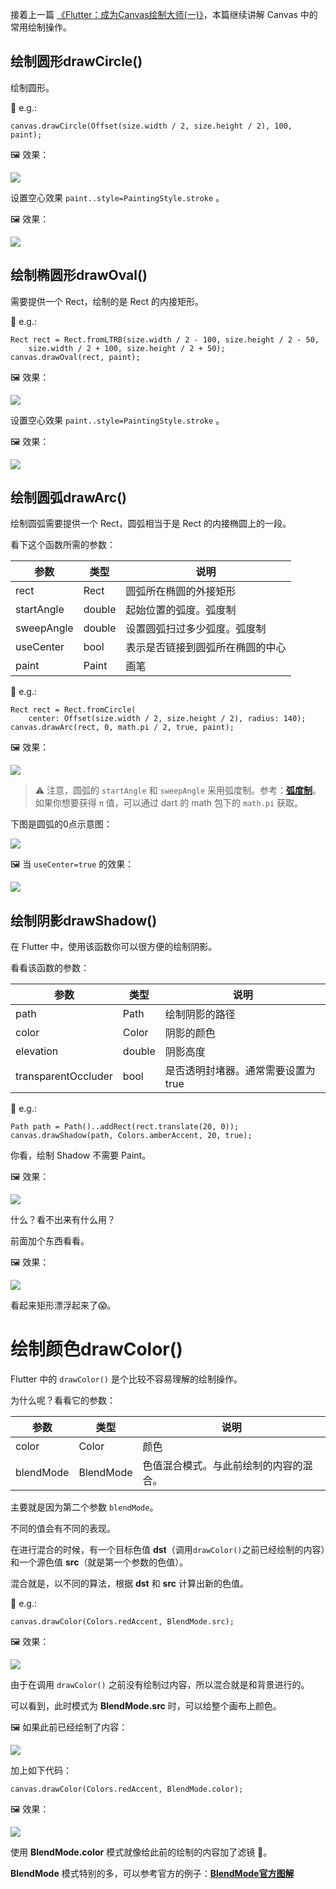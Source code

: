 接着上一篇 [《Flutter：成为Canvas绘制大师(一)》]()，本篇继续讲解 Canvas 中的常用绘制操作。

## 绘制圆形drawCircle()

绘制圆形。

🌰 e.g.:

```
canvas.drawCircle(Offset(size.width / 2, size.height / 2), 100, paint);
```

🖼 效果：

![](https://raw.githubusercontent.com/chenBingX/img/master/Flutter/circlefill.png)

设置空心效果 `paint..style=PaintingStyle.stroke` 。

🖼 效果：

![](https://raw.githubusercontent.com/chenBingX/img/master/Flutter/circlestroke.png)

## 绘制椭圆形drawOval()

需要提供一个 Rect，绘制的是 Rect 的内接矩形。

🌰 e.g.:

```
Rect rect = Rect.fromLTRB(size.width / 2 - 100, size.height / 2 - 50,
    size.width / 2 + 100, size.height / 2 + 50);
canvas.drawOval(rect, paint);
```

🖼 效果：

![](https://raw.githubusercontent.com/chenBingX/img/master/Flutter/ovalfill.png)

设置空心效果 `paint..style=PaintingStyle.stroke` 。

🖼 效果：

![](https://raw.githubusercontent.com/chenBingX/img/master/Flutter/ovalstroke.png)

## 绘制圆弧drawArc()

绘制圆弧需要提供一个 Rect，圆弧相当于是 Rect 的内接椭圆上的一段。

看下这个函数所需的参数：

|参数|类型|说明|
|---|---|---|
|rect|Rect|圆弧所在椭圆的外接矩形|
|startAngle|double|起始位置的弧度。弧度制|
|sweepAngle|double|设置圆弧扫过多少弧度。弧度制|
|useCenter|bool|表示是否链接到圆弧所在椭圆的中心|
|paint|Paint|画笔|


🌰 e.g.:

```
Rect rect = Rect.fromCircle(
    center: Offset(size.width / 2, size.height / 2), radius: 140);
canvas.drawArc(rect, 0, math.pi / 2, true, paint);
```

🖼 效果：

![](https://raw.githubusercontent.com/chenBingX/img/master/Flutter/arcfalsestroke.png)

> ⚠️ 注意，圆弧的 `startAngle` 和 `sweepAngle` 采用弧度制。参考：[**弧度制**](https://baike.baidu.com/item/%E5%BC%A7%E5%BA%A6%E5%88%B6)。
如果你想要获得 `π` 值，可以通过 dart 的 math 包下的 `math.pi` 获取。

下图是圆弧的0点示意图：

![](https://raw.githubusercontent.com/chenBingX/img/master/Flutter/arc0点.png)

🖼 当 `useCenter=true` 的效果：

![](https://raw.githubusercontent.com/chenBingX/img/master/Flutter/arctruestroke.png)

## 绘制阴影drawShadow()

在 Flutter 中，使用该函数你可以很方便的绘制阴影。

看看该函数的参数：

|参数|类型|说明|
|---|---|---|
|path|Path|绘制阴影的路径|
|color|Color|阴影的颜色|
|elevation|double|阴影高度|
|transparentOccluder|bool|是否透明封堵器。通常需要设置为true|


🌰 e.g.:

```
Path path = Path()..addRect(rect.translate(20, 0));
canvas.drawShadow(path, Colors.amberAccent, 20, true);
```

你看，绘制 Shadow 不需要 Paint。

🖼 效果：

![](https://raw.githubusercontent.com/chenBingX/img/master/Flutter/shadow.png)

什么？看不出来有什么用？

前面加个东西看看。

🖼 效果：

![](https://raw.githubusercontent.com/chenBingX/img/master/Flutter/shadowwith.png)

看起来矩形漂浮起来了😱。


# 绘制颜色drawColor()

Flutter 中的 `drawColor()` 是个比较不容易理解的绘制操作。

为什么呢？看看它的参数：

|参数|类型|说明|
|---|---|---|
|color|Color|颜色|
|blendMode|BlendMode|色值混合模式。与此前绘制的内容的混合。|

主要就是因为第二个参数 `blendMode`。

不同的值会有不同的表现。

在进行混合的时候，有一个目标色值 **dst**（调用`drawColor()`之前已经绘制的内容）和一个源色值 **src**（就是第一个参数的色值）。

混合就是，以不同的算法，根据 **dst** 和 **src** 计算出新的色值。


🌰 e.g.:

```
canvas.drawColor(Colors.redAccent, BlendMode.src);
```

🖼 效果：

![](https://raw.githubusercontent.com/chenBingX/img/master/Flutter/src.png)

由于在调用 `drawColor()` 之前没有绘制过内容，所以混合就是和背景进行的。

可以看到，此时模式为 **BlendMode.src** 时，可以给整个画布上颜色。

🖼 如果此前已经绘制了内容：

![](https://raw.githubusercontent.com/chenBingX/img/master/Flutter/dst.png)

加上如下代码：

```
canvas.drawColor(Colors.redAccent, BlendMode.color);
```

🖼 效果：

![](https://raw.githubusercontent.com/chenBingX/img/master/Flutter/dstcolor.png)

使用 **BlendMode.color**  模式就像给此前的绘制的内容加了滤镜 🤔。

**BlendMode** 模式特别的多，可以参考官方的例子：[**BlendMode官方图解**](https://docs.flutter.io/flutter/dart-ui/BlendMode-class.html)









